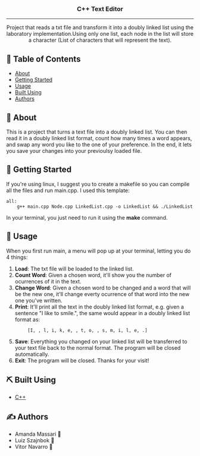<h3 align="center">C++ Text Editor</h3>

---

<p align="center"> Project that reads a txt file and transform it into a doubly linked list using the laboratory implementation.Using only one list, each node in the list will store a character (List of characters that will represent the text).
<br>
</p>

## 📝 Table of Contents

- [About](#about)
- [Getting Started](#getting_started)
- [Usage](#usage)
- [Built Using](#built_using)
- [Authors](#authors)

## 🧐 About <a name = "about"></a>

This is a project that turns a text file into a doubly linked list. You can then read it in a doubly linked list format, count how many times a word appears, and swap any word you like to the one of your preference. In the end, it lets you save your changes into your previoulsy loaded file.

## 🏁 Getting Started <a name = "getting_started"></a>

If you're using linux, I suggest you to create a makefile so you can compile all the files and run main.cpp. I used this template:

```
all:
	g++ main.cpp Node.cpp LinkedList.cpp -o LinkedList && ./LinkedList
```

In your terminal, you just need to run it using the <b>make</b> command.

## 🎈 Usage <a name="usage"></a>

When you first run main, a menu will pop up at your terminal, letting you do 4 things:

1. <b>Load</b>: The txt file will be loaded to the linked list.
2. <b>Count Word</b>: Given a chosen word, it'll show you the number of ocurrences of it in the text.
3. <b>Change Word</b>: Given a chosen word to be changed and a word that will be the new one, it'll change everty ocurrence of that word into the new one you've written.
4. <b>Print</b>: It'll print all the text in the doubly linked list format, e.g. given a sentence "I like to smile.", the same would appear in a doubly linked list format as:

```
        [I, , l, i, k, e, , t, o, , s, m, i, l, e, .]
```

5. <b>Save</b>: Everything you changed on your linked list will be transferred to your text file back to the normal format. The program will be closed automatically.
6. <b>Exit</b>: The program will be closed. Thanks for your visit!

## ⛏️ Built Using <a name = "built_using"></a>

- [C++](https://www.cplusplus.com/)

## ✍️ Authors <a name = "authors"></a>

- Amanda Massari 🦊
- Luiz Szajnbok 🙂
- Vitor Navarro 🦕
